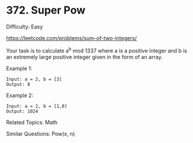 # 372. Super Pow

Difficulty: Easy

https://leetcode.com/problems/sum-of-two-integers/

Your task is to calculate a<sup>b</sup> mod 1337 where a is a positive integer and b is an extremely large positive integer given in the form of an array.

Example 1:
```
Input: a = 2, b = [3]
Output: 8
```
Example 2:
```
Input: a = 2, b = [1,0]
Output: 1024
```

Related Topics: Math

Similar Questions: Pow(x, n)
